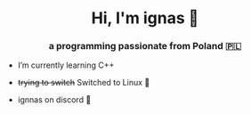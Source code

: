 <h1 align="center">Hi, I'm ignas 👋</h1>
<h3 align="center">a programming passionate from Poland 🇵🇱</h3>

- I’m currently learning C++
- ~~trying to switch~~ Switched to Linux 🐧

- ignnas on discord 💬

<p align="left">
</p>
